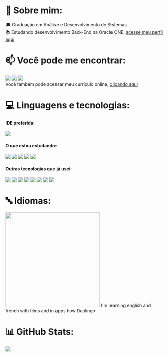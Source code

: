 # 🖖 Sobre mim:
🎓 Graduação em Análise e Desenvolvimento de Sistemas </br>
📚 Estudando desenvolvimento Back-End na Oracle ONE, <a href="https://cursos.alura.com.br/emprega-one/profile/yurigabr25">acesse meu perfil aqui</a> </br>

# 📫 Você pode me encontrar:
<a href="https://www.linkedin.com/in/yurigabr25/" alt="logo do linkedin"><img src="https://img.icons8.com/color/48/null/linkedin-circled--v1.png"/></a>
<a href="mailto:cortaesai@gmail.com%20%22yurigabriel1995@outlook.com%22" alt="logo do twitter"><img src="https://img.icons8.com/color/48/null/apple-mail.png"/></a>
<a href="https://twitter.com/yurigabr25" alt="logo do twitter"><img src="https://img.icons8.com/fluency/48/null/twitter.png"/></a>
</br>
Você também pode acessar meu currículo online, <a href="https://www.canva.com/design/DAFMOgfVT5E/l6Taoxe2QrXPyU5fWP9jag/view?utm_content=DAFMOgfVT5E&utm_campaign=designshare&utm_medium=link&utm_source=publishsharelink">clicando aqui</a>

# 💻 Linguagens e tecnologias:
#### IDE preferida: </br>
<a href="https://code.visualstudio.com/"><img src="https://img.icons8.com/fluency/48/null/visual-studio-code-2019.png"/></a>

#### O que estou estudando: </br>
<img src="https://img.icons8.com/color/48/null/java-coffee-cup-logo--v1.png"/>  <img src="https://img.icons8.com/color/48/null/spring-logo.png"/>  <img src="https://img.icons8.com/fluency/48/null/mysql-logo.png"/> <img src="https://img.icons8.com/color/48/null/python--v1.png"/> <img src="https://img.icons8.com/color/48/null/git.png"/> 

#### Outras tecnologias que já usei:
<img src="https://img.icons8.com/fluency/48/null/javascript.png"/> <img src="https://img.icons8.com/color/48/null/css3.png"/> <img src="https://img.icons8.com/color/48/null/html-5--v1.png"/> <img src="https://img.icons8.com/color/48/null/pandas.png"/> <img src="https://img.icons8.com/color/48/null/adobe-premiere-pro--v1.png"/> <img src="https://img.icons8.com/color/48/null/davinci-resolve.png"/> <img src="https://img.icons8.com/color/48/null/adobe-photoshop--v1.png"/> <img src="https://img.icons8.com/color/48/null/intellij-idea.png"/>

# 🔤 Idiomas:
<img width="300px" src="https://media.tenor.com/RUJokzj0C2gAAAAC/speak-english-pulp-fiction.gif"/>
I'm learning english and french with films and in apps how Duolingo

# 📊 GitHub Stats:
![](https://github-readme-stats.vercel.app/api/top-langs/?username=yurigabr25&theme=blue-green&hide_border=true&include_all_commits=true&count_private=true&layout=compact)

<!-- Proudly created with GPRM ( https://gprm.itsvg.in ) -->
